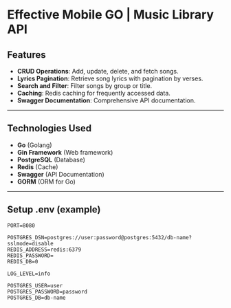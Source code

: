 # **Effective Mobile GO | Music Library API**

## **Features**

- **CRUD Operations**: Add, update, delete, and fetch songs.
- **Lyrics Pagination**: Retrieve song lyrics with pagination by verses.
- **Search and Filter**: Filter songs by group or title.
- **Caching**: Redis caching for frequently accessed data.
- **Swagger Documentation**: Comprehensive API documentation.

---

## **Technologies Used**

- **Go** (Golang)
- **Gin Framework** (Web framework)
- **PostgreSQL** (Database)
- **Redis** (Cache)
- **Swagger** (API Documentation)
- **GORM** (ORM for Go)

---

## Setup .env (example)

```
PORT=8080

POSTGRES_DSN=postgres://user:password@postgres:5432/db-name?sslmode=disable
REDIS_ADDRESS=redis:6379
REDIS_PASSWORD=
REDIS_DB=0

LOG_LEVEL=info

POSTGRES_USER=user
POSTGRES_PASSWORD=password
POSTGRES_DB=db-name
```
